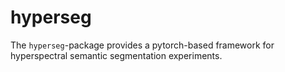 # hyperseg
The `hyperseg`-package provides a pytorch-based framework for hyperspectral semantic segmentation experiments.
